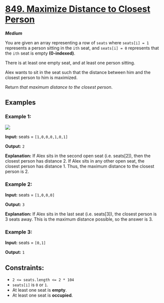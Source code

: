 # [849. Maximize Distance to Closest Person](https://leetcode.com/problems/maximize-distance-to-closest-person/)

***Medium***


You are given an array representing a row of `seats` where `seats[i] = 1` represents a person sitting in the `ith` seat, and `seats[i] = 0` represents that the `ith` seat is empty **(0-indexed)**.

There is at least one empty seat, and at least one person sitting.

Alex wants to sit in the seat such that the distance between him and the closest person to him is maximized. 

Return _that maximum distance to the closest person_.

## Examples
### **Example 1:**

![](https://assets.leetcode.com/uploads/2020/09/10/distance.jpg)

**Input:** seats = `[1,0,0,0,1,0,1]`

**Output:** `2`

**Explanation:** 
If Alex sits in the second open seat (i.e. seats[2]), then the closest person has distance 2.
If Alex sits in any other open seat, the closest person has distance 1.
Thus, the maximum distance to the closest person is 2.

### **Example 2:**

**Input:** seats = `[1,0,0,0]`

**Output:** `3`

**Explanation:** 
If Alex sits in the last seat (i.e. seats[3]), the closest person is 3 seats away.
This is the maximum distance possible, so the answer is 3.

### **Example 3:**

**Input:** seats = `[0,1]`

**Output:** `1`

## **Constraints:**

- `2 <= seats.length <= 2 * 104`
- `seats[i]` is `0` or `1`.
- At least one seat is **empty**.
- At least one seat is **occupied**.

